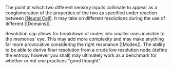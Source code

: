 The point at which two different sensory inputs collimate to appear as a conglomeration of the properties of the two as specified under reaction between [[Neural Cell]](s).
It may take on different resolutions during the use of different [[Domains]].

Resolution cap allows for breakdown of nodes into smaller ones invisible to the memories' eye. This may add more complexity and may make anything far more provocative considering the right resonance [[Modes]].
The ability to be able to derive finer resolution from a crude low resolution node (define the entropy however you shall) may ultimately work as a benchmark for whether or not one practices "good thought".
